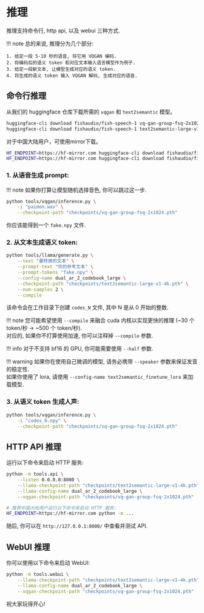 # 推理

推理支持命令行, http api, 以及 webui 三种方式.  

!!! note
    总的来说, 推理分为几个部分:  

    1. 给定一段 5-10 秒的语音, 将它用 VQGAN 编码.  
    2. 将编码后的语义 token 和对应文本输入语言模型作为例子.  
    3. 给定一段新文本, 让模型生成对应的语义 token.  
    4. 将生成的语义 token 输入 VQGAN 解码, 生成对应的语音.  

## 命令行推理

从我们的 huggingface 仓库下载所需的 `vqgan` 和 `text2semantic` 模型。
    
```bash
huggingface-cli download fishaudio/fish-speech-1 vq-gan-group-fsq-2x1024.pth --local-dir checkpoints
huggingface-cli download fishaudio/fish-speech-1 text2semantic-large-v1-4k.pth --local-dir checkpoints
```
对于中国大陆用户，可使用mirror下载。
```bash
HF_ENDPOINT=https://hf-mirror.com huggingface-cli download fishaudio/fish-speech-1 vq-gan-group-fsq-2x1024.pth --local-dir checkpoints
HF_ENDPOINT=https://hf-mirror.com huggingface-cli download fishaudio/fish-speech-1 text2semantic-large-v1-4k.pth --local-dir checkpoints
```

### 1. 从语音生成 prompt: 

!!! note
    如果你打算让模型随机选择音色, 你可以跳过这一步.

```bash
python tools/vqgan/inference.py \
    -i "paimon.wav" \
    --checkpoint-path "checkpoints/vq-gan-group-fsq-2x1024.pth"
```
你应该能得到一个 `fake.npy` 文件.

### 2. 从文本生成语义 token: 
```bash
python tools/llama/generate.py \
    --text "要转换的文本" \
    --prompt-text "你的参考文本" \
    --prompt-tokens "fake.npy" \
    --config-name dual_ar_2_codebook_large \
    --checkpoint-path "checkpoints/text2semantic-large-v1-4k.pth" \
    --num-samples 2 \
    --compile
```

该命令会在工作目录下创建 `codes_N` 文件, 其中 N 是从 0 开始的整数.

!!! note
    您可能希望使用 `--compile` 来融合 cuda 内核以实现更快的推理 (~30 个 token/秒 -> ~500 个 token/秒).  
    对应的, 如果你不打算使用加速, 你可以注释掉 `--compile` 参数.

!!! info
    对于不支持 bf16 的 GPU, 你可能需要使用 `--half` 参数.

!!! warning
    如果你在使用自己微调的模型, 请务必携带 `--speaker` 参数来保证发音的稳定性.  
    如果你使用了 lora, 请使用 `--config-name text2semantic_finetune_lora` 来加载模型.

### 3. 从语义 token 生成人声: 
```bash
python tools/vqgan/inference.py \
    -i "codes_0.npy" \
    --checkpoint-path "checkpoints/vq-gan-group-fsq-2x1024.pth"
```

## HTTP API 推理

运行以下命令来启动 HTTP 服务:

```bash
python -m tools.api \
    --listen 0.0.0.0:8000 \
    --llama-checkpoint-path "checkpoints/text2semantic-large-v1-4k.pth" \
    --llama-config-name dual_ar_2_codebook_large \
    --vqgan-checkpoint-path "checkpoints/vq-gan-group-fsq-2x1024.pth"

# 推荐中国大陆用户运行以下命令来启动 HTTP 服务:
HF_ENDPOINT=https://hf-mirror.com python -m ...
```

随后, 你可以在 `http://127.0.0.1:8000/` 中查看并测试 API.

## WebUI 推理

你可以使用以下命令来启动 WebUI:

```bash
python -m tools.webui \
    --llama-checkpoint-path "checkpoints/text2semantic-large-v1-4k.pth" \
    --llama-config-name dual_ar_2_codebook_large \
    --vqgan-checkpoint-path "checkpoints/vq-gan-group-fsq-2x1024.pth"
```

祝大家玩得开心!
